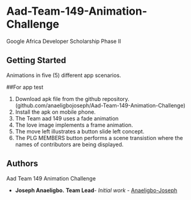 # Aad-Team-149-Animation-Challenge
Google Africa Developer Scholarship Phase II

## Getting Started

Animations in five (5) different app scenarios. 

##For app test
1. Download apk file from the github repository. (github.com/anaeligbojoseph/Aad-Team-149-Animation-Challenge)
2. Install the apk on mobile phone.
3. The Team aad 149 uses a fade animation
4. The love image implements a frame animation.
5. The move left illustrates a button slide left concept.
6. The PLG MEMBERS button performs a scene transistion where the names of contributors are being displayed.




## Authors
Aad Team 149 Animation Challenge

* **Joseph Anaeligbo.**  **Team Lead**- *Initial work*  - [Anaeligbo-Joseph](https://github.com/Anaeligbo-Joseph)

